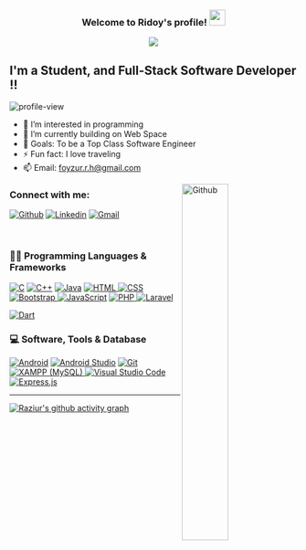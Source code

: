 <h3 align="center">
  Welcome to Ridoy's profile!
  <img src="https://media.giphy.com/media/hvRJCLFzcasrR4ia7z/giphy.gif" width="28">
</h3>

<p align="center">
  <a href="https://git.io/typing-svg"><img src="https://readme-typing-svg.herokuapp.com?font=Fira+Code&pause=1000&color=F75C7E&center=true&width=700&height=60&lines=Full-Stack+Software+Developer;Experience+in+Mobile%2C+Web+and+Blockchain+Development;Always+learning+new+things"></a>
</p>


## I'm a Student, and Full-Stack Software Developer !!
 <img src="https://komarev.com/ghpvc/?username=frridoy&label=Profile%20views&color=0e75b6&style=flat" alt="profile-view" /> 

- 👀 I’m interested in programming
- 🌱 I’m currently building on Web Space
- 🥅 Goals: To be a Top Class Software Engineer
- ⚡ Fun fact: I love traveling
- 📫 Email: foyzur.r.h@gmail.com



<img width="40%" align="right" alt="Github" src="https://raw.githubusercontent.com/onimur/.github/master/.resources/git-header.svg" />











### Connect with me:
[![Github](https://img.shields.io/badge/-Github-000?style=flat&logo=Github&logoColor=white)](https://github.com/frridoy)
[![Linkedin](https://img.shields.io/badge/-LinkedIn-blue?style=flat&logo=Linkedin&logoColor=white)](https://www.linkedin.com/in/frridoy/)
[![Gmail](https://img.shields.io/badge/-Gmail-c14438?style=flat&logo=Gmail&logoColor=white)](mailto:foyzur.r.h@gmail.com)


<br />

### 👨‍💻 Programming Languages & Frameworks


<a href="https://www.linkedin.com/in/frridoy"><img alt="C" src="https://custom-icon-badges.herokuapp.com/badge/C-03599C.svg?logo=c-in-hexagon&logoColor=white"></a>
<a href="https://www.linkedin.com/in/frridoy"><img alt="C++" src="https://custom-icon-badges.herokuapp.com/badge/C++-9C033A.svg?logo=cpp2&logoColor=white"></a>
<a href="https://www.linkedin.com/in/frridoy"><img alt="Java" src="https://custom-icon-badges.herokuapp.com/badge/Java-007396.svg?logo=java&logoColor=white"></a>
<a href="https://www.linkedin.com/in/frridoy">
  <img alt="HTML" src="https://img.shields.io/badge/HTML-239120.svg?logo=html5&logoColor=white">
</a>
<a href="https://www.linkedin.com/in/frridoy">
  <img alt="CSS" src="https://img.shields.io/badge/CSS-1572B6.svg?logo=css3&logoColor=white">
</a>
<a href="https://www.linkedin.com/in/frridoy">
  <img alt="Bootstrap" src="https://img.shields.io/badge/Bootstrap-563D7C.svg?logo=bootstrap&logoColor=white">
</a>
<a href="https://www.linkedin.com/in/frridoy"><img alt="JavaScript" src="https://img.shields.io/badge/JavaScript-F7DF1E.svg?logo=javascript&logoColor=white"></a>
<a href="https://www.linkedin.com/in/frridoy">
  <img alt="PHP" src="https://img.shields.io/badge/PHP-777BB4.svg?logo=php&logoColor=white">
</a>
<a href="https://www.linkedin.com/in/frridoy">
  <img alt="Laravel" src="https://img.shields.io/badge/Laravel-FF2D20.svg?logo=laravel&logoColor=white">
</a>

<a href="https://www.linkedin.com/in/frridoy"><img alt="Dart" src="https://img.shields.io/badge/Dart-15A6C4.svg?logo=dart&logoColor=white"></a>

### 💻 Software, Tools & Database

<p>
<a href="https://www.linkedin.com/in/frridoy"><img alt="Android" src="https://img.shields.io/badge/Android-3DDC84?logo=android&logoColor=white"></a>
    <a href="https://www.linkedin.com/in/frridoy"><img alt="Android Studio" src="https://img.shields.io/badge/Android%20Studio-008678.svg?logo=android-studio&logoColor=white"></a>
 <a href="https://www.linkedin.com/in/frridoy"><img alt="Git" src="https://img.shields.io/badge/Git-F05033.svg?logo=git&logoColor=white"></a>
<a href="https://www.linkedin.com/in/frridoy">
  <img alt="XAMPP (MySQL)" src="https://img.shields.io/badge/XAMPP%20-MySQL-F37623.svg?logo=mysql&logoColor=white">
</a>
<a href="https://www.linkedin.com/in/frridoy"><img alt="Visual Studio Code" src="https://img.shields.io/badge/Visual%20Studio%20Code-0078d7.svg?logo=visual-studio-code&logoColor=white"></a>
<a href="https://www.linkedin.com/in/frridoy"><img alt="Express.js" src="https://img.shields.io/badge/MongoDB-%234ea94b.svg?logo=mongodb&logoColor=white"></a>

---

[facebook]: https://www.facebook.com/F.R.Hridoy/
[linkedin]: https://www.linkedin.com/in/frridoy/


 

[![Raziur's github activity graph](https://fabianocouto-activity-graph.vercel.app/graph/?username=frridoy&custom_title=Ridoy's%20Contribution%20Graph&theme=github-compact)](https://www.linkedin.com/in/frridoy/)
